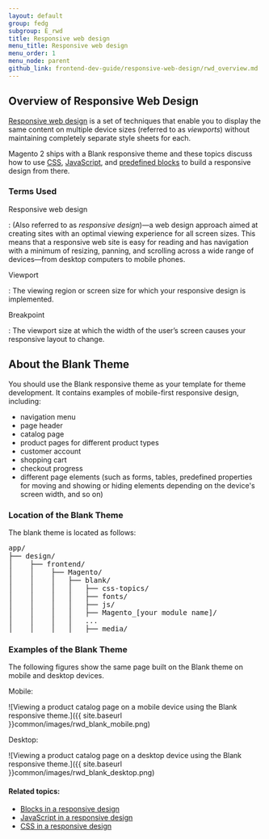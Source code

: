 ```yaml
---
layout: default
group: fedg
subgroup: E_rwd
title: Responsive web design
menu_title: Responsive web design
menu_order: 1
menu_node: parent
github_link: frontend-dev-guide/responsive-web-design/rwd_overview.md
---
```


<h2 id="fedg_rwd_overview">Overview of Responsive Web Design</h2>

<a href="http://www.smashingmagazine.com/2011/01/12/standard-for-responsive-web-design/" target="_blank">Responsive web design</a> is a set of techniques that enable you to display the same content on multiple device sizes (referred to as *viewports*) without maintaining completely separate style sheets for each.

Magento 2 ships with a Blank responsive theme and these topics discuss how to use <a href="{{ site.gdeurl }}frontend-dev-guide/css-topics/css-overview.html">CSS</a>, <a href="{{ site.gdeurl }}frontend-dev-guide/javascript/js-mage-plugin.html">JavaScript</a>, and <a href="{{ site.gdeurl }}frontend-dev-guide/responsive-web-design/rwd_blocks.html">predefined blocks</a> to build a responsive design from there.

<h3 id="fedg_rwd_terms">Terms Used</h3>

Responsive web design

:	(Also referred to as *responsive design*)&mdash;a web design approach aimed at creating sites with an optimal viewing experience for all screen sizes. This means that a responsive web site is easy for reading and has navigation with a minimum of resizing, panning, and scrolling across a wide range of devices&mdash;from desktop computers to mobile phones.

Viewport

:	The viewing region or screen size for which your responsive design is implemented.

Breakpoint

:	The viewport size at which the width of the user’s screen causes your responsive layout to change.


<h2 id="fedg_rwd_blank">About the Blank Theme</h2>

You should use the Blank responsive theme as your template for theme development. It contains examples of mobile-first responsive design, including:

*	navigation menu
*	page header
*	catalog page
*	product pages for different product types
*	customer account
*	shopping cart
*	checkout progress
*	different page elements (such as forms, tables, predefined properties for moving and showing or hiding elements depending on the device's screen width, and so on)

<h3 id="fedg_rwd_blank_location">Location of the Blank Theme</h3>

The blank theme is located as follows:

<pre>app/
├── design/
│    ├── frontend/
│    │    ├── Magento/
│    │    │   ├── blank/
│    │    │   │   ├── css-topics/
│    │    │   │   ├── fonts/
│    │    │   │   ├── js/
│    │    │   │   ├── Magento_[your module name]/
│    │    │   │   ...
│    │    │   │   ├── media/</pre>

<h3 id="fedg_rwd_blank_ex">Examples of the Blank Theme</h3>

The following figures show the same page built on the Blank theme on mobile and desktop devices.

Mobile:

![Viewing a product catalog page on a mobile device using the Blank responsive theme.]({{ site.baseurl }}common/images/rwd_blank_mobile.png)

Desktop:

![Viewing a product catalog page on a desktop device using the Blank responsive theme.]({{ site.baseurl }}common/images/rwd_blank_desktop.png)

#### Related topics:

*	<a href="{{ site.gdeurl }}frontend-dev-guide/responsive-web-design/rwd_blocks.html">Blocks in a responsive design</a>
*	<a href="{{ site.gdeurl }}frontend-dev-guide/responsive-web-design/rwd_js.html">JavaScript in a responsive design</a>
*	<a href="{{ site.gdeurl }}frontend-dev-guide/responsive-web-design/rwd_css.html">CSS in a responsive design</a>


